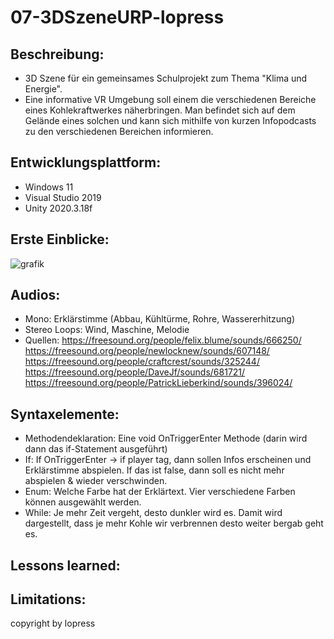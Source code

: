 # 07-3DSzeneURP-lopress

## Beschreibung:
+ 3D Szene für ein gemeinsames Schulprojekt zum Thema "Klima und Energie".
+ Eine informative VR Umgebung soll einem die verschiedenen Bereiche eines Kohlekraftwerkes näherbringen. Man befindet sich auf dem Gelände eines solchen und kann sich mithilfe von kurzen Infopodcasts zu den verschiedenen Bereichen informieren.

## Entwicklungsplattform:
+ Windows 11
+ Visual Studio 2019
+ Unity 2020.3.18f

## Erste Einblicke:
![grafik](https://user-images.githubusercontent.com/90834282/231729171-0206d0a3-5c3b-48d7-9fa6-abfd57dbb24b.png)

## Audios:
+ Mono: Erklärstimme (Abbau, Kühltürme, Rohre, Wassererhitzung)
+ Stereo Loops: Wind,	Maschine, Melodie
+ Quellen: https://freesound.org/people/felix.blume/sounds/666250/ https://freesound.org/people/newlocknew/sounds/607148/ https://freesound.org/people/craftcrest/sounds/325244/ https://freesound.org/people/DaveJf/sounds/681721/ https://freesound.org/people/PatrickLieberkind/sounds/396024/

## Syntaxelemente:
+ Methodendeklaration: Eine void OnTriggerEnter Methode (darin wird dann das if-Statement ausgeführt)
+ If: If OnTriggerEnter -> if player tag, dann sollen Infos erscheinen und Erklärstimme abspielen. If das ist false, dann soll es nicht mehr abspielen & wieder verschwinden.
+ Enum: Welche Farbe hat der Erklärtext. Vier verschiedene Farben können ausgewählt werden. 
+ While: Je mehr Zeit vergeht, desto dunkler wird es. Damit wird dargestellt, dass je mehr Kohle wir verbrennen desto weiter bergab geht es.  


## Lessons learned:

## Limitations:

copyright by lopress
